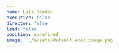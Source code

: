 ```yaml
---
name: Luis Rendon
executive: false
director: false
lead: false
position: undefined
image: ../assets/default_exec_image.png
---
```

